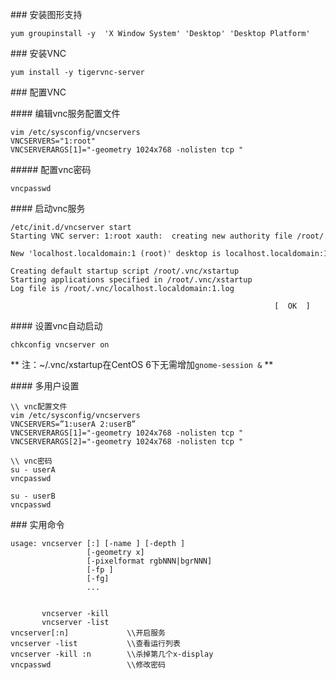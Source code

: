 ### 安装图形支持
```
yum groupinstall -y  'X Window System' 'Desktop' 'Desktop Platform'
```

### 安装VNC
```
yum install -y tigervnc-server
```

### 配置VNC

#### 编辑vnc服务配置文件
```
vim /etc/sysconfig/vncservers
VNCSERVERS="1:root"
VNCSERVERARGS[1]="-geometry 1024x768 -nolisten tcp "
```

##### 配置vnc密码
```
vncpasswd
```

#### 启动vnc服务
```
/etc/init.d/vncserver start
Starting VNC server: 1:root xauth:  creating new authority file /root/.Xauthority

New 'localhost.localdomain:1 (root)' desktop is localhost.localdomain:1

Creating default startup script /root/.vnc/xstartup
Starting applications specified in /root/.vnc/xstartup
Log file is /root/.vnc/localhost.localdomain:1.log

                                                           [  OK  ]
```

#### 设置vnc自动启动
```
chkconfig vncserver on
```
** 注：~/.vnc/xstartup在CentOS 6下无需增加`gnome-session &` **

#### 多用户设置

```
\\ vnc配置文件
vim /etc/sysconfig/vncservers
VNCSERVERS=”1:userA 2:userB”
VNCSERVERARGS[1]="-geometry 1024x768 -nolisten tcp "
VNCSERVERARGS[2]="-geometry 1024x768 -nolisten tcp "

\\ vnc密码
su - userA
vncpasswd

su - userB
vncpasswd
```

### 实用命令
```
usage: vncserver [:] [-name ] [-depth ]
                 [-geometry x]
                 [-pixelformat rgbNNN|bgrNNN]
                 [-fp ]
                 [-fg]
                 ...


       vncserver -kill 
       vncserver -list
vncserver[:n]             \\开启服务
vncserver -list           \\查看运行列表
vncserver -kill :n        \\杀掉第几个x-display
vncpasswd                 \\修改密码
```
